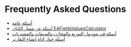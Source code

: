 # Frequently Asked Questions
  - [أسئلة عامة](/faq/general-faq.md)
  - [أسئلة عن مسار الكيان EAFieldsValuesCalculator](/faq/fields-values-calculator-faq.md)
  - [أسئلة في موديول التوزيع والمخازن والمبيعات والمشتريات](/faq/supply-chain-faq.md)
  - [أسئلة حول أداة إنشاء التقارير](/faq/report-wizard-faq.md)
